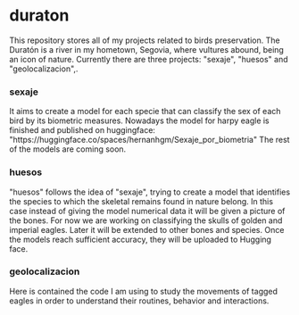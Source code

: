 <h1> duraton </h1>
This repository stores all of my projects related to birds preservation. The Duratón is a river in my hometown, Segovia, where vultures abound, being an icon of nature.
Currently there are three projects: "sexaje", "huesos" and "geolocalizacion",.


<h3> sexaje </h3>
It aims to create a model for each specie that can classify the sex of each bird by its biometric measures. 
Nowadays the model for harpy eagle is finished and published on huggingface: "https://huggingface.co/spaces/hernanhgm/Sexaje_por_biometria"
The rest of the models are coming soon.

<h3> huesos </h3>
"huesos" follows the idea of "sexaje", trying to create a model that identifies the species to which the skeletal remains found in nature belong. 
In this case instead of giving the model numerical data it will be given a picture of the bones. 
For now we are working on classifying the skulls of golden and imperial eagles. 
Later it will be extended to other bones and species. Once the models reach sufficient accuracy, they will be uploaded to Hugging face.

<h3> geolocalizacion </h3>
Here is contained the code I am using to study the movements of tagged eagles in order to understand their routines, behavior and interactions.



